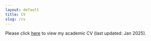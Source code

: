 ```yaml
---
layout: default
title: CV
slug: /cv
---
```


Please click [here](assets/Li_CV.pdf) to view my academic CV (last updated: Jan 2025).

<br />
<br />

